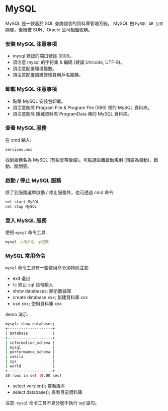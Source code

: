 # MySQL

MySQL 是一款基於 SQL 查詢語言的資料庫管理系統。
MySQL 由 `MySQL AB 公司` 開發，後續被 SUN、Oracle 公司相繼收購。

### 安裝 MySQL 注意事項

- mysql 默認的端口號是 3306。
- 須注意 mysql 的字符集 & 編碼 (建議 Unicode, UTF-8)。
- 須注意配置環境變數。
- 須注意配置超級管理員用戶名密碼。

### 卸載 MySQL 注意事項

- 點擊 MySQL 安裝包卸載。
- 須注意刪除 Program File & Program File (X86) 裡的 MySQL 資料夾。
- 須注意刪除 隱藏資料夾 ProgramData 裡的 MySQL 資料夾。

### 查看 MySQL 服務

在 cmd 輸入:

```bash
services.msc
```

找到服務名為 MySQL (有些會帶後綴)。可點選設置啟動規則 (預設為自動)、啟動、關閉等。

### 啟動 / 停止 MySQL 服務

除了到服務選單啟動 / 停止服務外，也可透過 cmd 命令:

```bash
net start MySQL
net stop MySQL
```

### 登入 MySQL 服務

使用 `mysql` 命令工具:

```bash
mysql -u用戶名 -p密碼
```

### MySQL 常用命令

`mysql` 命令工具有一些常用命令須特別注意:

- exit 退出
- \c 終止 sql 語句輸入
- show databases; 顯示數據庫
- create database xxx; 創建資料庫 xxx
- use xxx; 使用資料庫 xxx

demo 演示:

```bash
mysql> show databases;
+--------------------+
| Database           |
+--------------------+
| information_schema |
| mysql              |
| performance_schema |
| sakila             |
| sys                |
| world              |
+--------------------+
10 rows in set (0.00 sec)
```

- select version(); 查看版本
- select database(); 查看目前資料庫

注意: `mysql` 命令工具不見分號不執行 sql 語句。